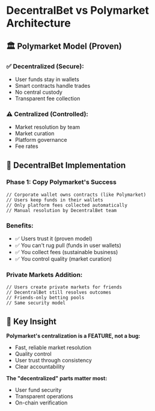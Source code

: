 # DecentralBet vs Polymarket Architecture

## 🏛️ Polymarket Model (Proven)

### ✅ Decentralized (Secure):
- User funds stay in wallets
- Smart contracts handle trades
- No central custody
- Transparent fee collection

### ⚠️ Centralized (Controlled):
- Market resolution by team
- Market curation
- Platform governance
- Fee rates

## 🚀 DecentralBet Implementation

### Phase 1: Copy Polymarket's Success
```solidity
// Corporate wallet owns contracts (like Polymarket)
// Users keep funds in their wallets  
// Only platform fees collected automatically
// Manual resolution by DecentralBet team
```

### Benefits:
- ✅ Users trust it (proven model)
- ✅ You can't rug pull (funds in user wallets)  
- ✅ You collect fees (sustainable business)
- ✅ You control quality (market curation)

### Private Markets Addition:
```solidity
// Users create private markets for friends
// DecentralBet still resolves outcomes
// Friends-only betting pools
// Same security model
```

## 🎯 Key Insight

**Polymarket's centralization is a FEATURE, not a bug:**
- Fast, reliable market resolution
- Quality control
- User trust through consistency
- Clear accountability

**The "decentralized" parts matter most:**
- User fund security
- Transparent operations
- On-chain verification
